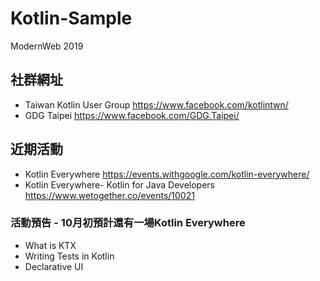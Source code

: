 # Kotlin-Sample
ModernWeb 2019

## 社群網址
- Taiwan Kotlin User Group
  https://www.facebook.com/kotlintwn/
- GDG Taipei
  https://www.facebook.com/GDG.Taipei/

## 近期活動
- Kotlin Everywhere
  https://events.withgoogle.com/kotlin-everywhere/
- Kotlin Everywhere- Kotlin for Java Developers
  https://www.wetogether.co/events/10021

### 活動預告 - 10月初預計還有一場Kotlin Everywhere
- What is KTX
- Writing Tests in Kotlin
- Declarative UI
